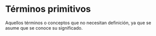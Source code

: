 # Términos primitivos

Aquellos términos o conceptos que no necesitan definición, ya que se asume que se conoce su significado.
